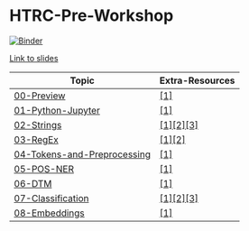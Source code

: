 # HTRC-Pre-Workshop

[![Binder](https://mybinder.org/badge.svg)](https://mybinder.org/v2/gh/henchc/HTRC-Pre-Workshop/master)

[Link to slides](https://docs.google.com/presentation/d/19HFM1DBStHPwC9owhuijV6beV-owK-OVnQuwqp1XLGA/edit?usp=sharing)

| Topic  | Extra-Resources  |
|---|---|
| [00-Preview](https://github.com/henchc/HTRC-Pre-Workshop/blob/master/00-Preview.ipynb) | [[1]](https://github.com/henchc/Rediscovering-Text-as-Data/blob/master/09-Topic-Modeling/01-Topic-Modeling.ipynb)
| [01-Python-Jupyter](https://github.com/henchc/HTRC-Pre-Workshop/blob/master/01-Python-Jupyter.ipynb)   | [[1]](https://github.com/ds-modules/EPS-C20/blob/master/01-EWT/01-EWT.ipynb)  |
| [02-Strings](https://github.com/henchc/HTRC-Pre-Workshop/blob/master/02-Strings.ipynb)  | [[1]](https://github.com/ds-modules/core-resources/blob/master/intro/intro-strings.ipynb)[[2]](https://github.com/dlab-berkeley/python-fundamentals/blob/master/Day_1/05_Strings.ipynb)[[3]](https://github.com/henchc/Rediscovering-Text-as-Data/blob/master/03-Close-Reading-I/01-Strings.ipynb)   |
| [03-RegEx](https://github.com/henchc/HTRC-Pre-Workshop/blob/master/03-regex.ipynb)  | [[1]](https://github.com/dlab-berkeley/regex-intro)[[2]](https://github.com/henchc/Rediscovering-Text-as-Data/blob/master/04-Stylometry/02-regex.ipynb)  |
| [04-Tokens-and-Preprocessing](https://github.com/henchc/HTRC-Pre-Workshop/blob/master/04-Tokens-and-Pre-Processing.ipynb) | [[1]](https://github.com/dlab-berkeley/python-for-everything/blob/master/instructor/day_four.ipynb) |
|  [05-POS-NER](https://github.com/henchc/HTRC-Pre-Workshop/blob/master/05-POS-NER.ipynb) | [[1]](https://github.com/henchc/Rediscovering-Text-as-Data/blob/master/05-Intro-to-SpaCy/01-Intro-to-SpaCy.ipynb) |
| [06-DTM](https://github.com/henchc/HTRC-Pre-Workshop/blob/master/06-DTM.ipynb) | [[1]](https://github.com/henchc/Rediscovering-Text-as-Data/blob/master/07-Textual-Similarity/01-Textual-Similarity.ipynb)  |
| [07-Classification](https://github.com/henchc/HTRC-Pre-Workshop/blob/master/07-Classification.ipynb) | [[1]](https://github.com/henchc/Rediscovering-Text-as-Data/tree/master/08-Classification)[[2]](https://github.com/dlab-berkeley/python-text-analysis/blob/master/NLP_NLTK/NLP_NLTK.ipynb)[[3]](https://github.com/henchc/CDIPS-2017-Scraping-NLP/blob/master/03-NLP/01-NLP_NLTK.ipynb)  |
| [08-Embeddings](https://github.com/henchc/HTRC-Pre-Workshop/blob/master/08-Word-Embeddings.ipynb) | [[1]](https://github.com/data-8/literature-connector/blob/gh-pages/13%20-%20The%20Cutting%20Edge/Word%20Embedding.ipynb) |
